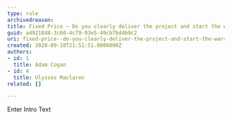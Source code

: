 ```yaml
---
type: rule
archivedreason: 
title: Fixed Price – Do you clearly deliver the project and start the warranty period?
guid: a4921848-3c60-4c79-93e5-49cb7bd4b9c2
uri: fixed-price--do-you-clearly-deliver-the-project-and-start-the-warranty-period
created: 2020-09-18T21:51:51.0000000Z
authors:
- id: 1
  title: Adam Cogan
- id: 4
  title: Ulysses Maclaren
related: []

---
```



Enter Intro Text
<br><excerpt class='endintro'></excerpt><br>



